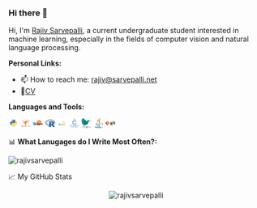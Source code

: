 ### Hi there 👋

Hi, I'm [Rajiv Sarvepalli](https://rajivsarvepalli.github.io/), a current undergraduate student interested in machine learning, especially in the fields of computer vision and natural language processing.

**Personal Links:**

- 📫 How to reach me: [rajiv@sarvepalli.net](mailto:rajiv@sarvepalli.net)
- 📝[CV](https://rajivsarvepalli.github.io/assets/pdf/vitae.pdf)

**Languages and Tools:**  

<code><img height="20" src="https://raw.githubusercontent.com/github/explore/80688e429a7d4ef2fca1e82350fe8e3517d3494d/topics/python/python.png"></code>
<code><img height="20" src="https://raw.githubusercontent.com/github/explore/80688e429a7d4ef2fca1e82350fe8e3517d3494d/topics/tensorflow/tensorflow.png"></code>
<code><img height="20" src="https://raw.githubusercontent.com/github/explore/80688e429a7d4ef2fca1e82350fe8e3517d3494d/topics/scikit-learn/scikit-learn.png"></code>
<code><img height="20" src="https://raw.githubusercontent.com/github/explore/80688e429a7d4ef2fca1e82350fe8e3517d3494d/topics/r/r.png"></code>
<code><img height="20" src="https://raw.githubusercontent.com/github/explore/80688e429a7d4ef2fca1e82350fe8e3517d3494d/topics/mysql/mysql.png"></code>
<code><img height="20" src="https://raw.githubusercontent.com/github/explore/5c058a388828bb5fde0bcafd4bc867b5bb3f26f3/topics/c/c.png"></code>
<code><img height="20" src="https://raw.githubusercontent.com/github/explore/80688e429a7d4ef2fca1e82350fe8e3517d3494d/topics/latex/latex.png"></code>
<code><img height="20" src="https://raw.githubusercontent.com/github/explore/80688e429a7d4ef2fca1e82350fe8e3517d3494d/topics/java/java.png"></code>
<code><img height="20" src="https://raw.githubusercontent.com/github/explore/80688e429a7d4ef2fca1e82350fe8e3517d3494d/topics/git/git.png"></code>

📊 **What Lanugages do I Write Most Often?:**



 <img src="https://github-readme-stats.vercel.app/api/top-langs/?username=rajivsarvepalli&layout=compact&exclude_repo=github-readme-stats,rajivsarvepalli.github.io,rajivking6.github.io" alt="rajivsarvepalli" />


📈 My GitHub Stats

 <p align="center"> <img src="https://github-readme-stats.vercel.app/api?username=rajivsarvepalli&show_icons=true&theme=gotham" alt="rajivsarvepalli" />
